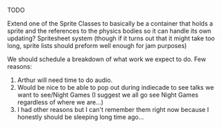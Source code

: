 TODO

Extend one of the Sprite Classes to basically be a container that holds a sprite and the references to the physics bodies so it can handle its own updating?
Spritesheet system (though if it turns out that it might take too long, sprite lists should preform well enough for jam purposes)

We should schedule a breakdown of what work we expect to do. Few reasons:
1. Arthur will need time to do audio.
2. Would be nice to be able to pop out during indiecade to see talks we want to see/Night Games (I suggest we all go see Night Games regardless of where we are...)
3. I had other reasons but I can't remember them right now because I honestly should be sleeping long time ago...




